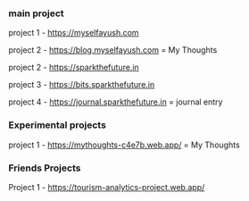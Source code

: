 ### main project

project 1 - https://myselfayush.com </br>

project 2 - https://blog.myselfayush.com = My Thoughts </br>

project 2 - https://sparkthefuture.in </br>

project 3 - https://bits.sparkthefuture.in </br>

project 4 - https://journal.sparkthefuture.in    = journal entry </br>

### Experimental projects

project 1 - https://mythoughts-c4e7b.web.app/  = My Thoughts </br>

### Friends Projects

Project 1 - https://tourism-analytics-project.web.app/
